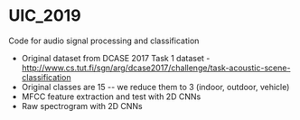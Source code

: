 # UIC_2019
Code for audio signal processing and classification
- Original dataset from DCASE 2017 Task 1 dataset - http://www.cs.tut.fi/sgn/arg/dcase2017/challenge/task-acoustic-scene-classification
- Original classes are 15 -- we reduce them to 3 (indoor, outdoor, vehicle)
- MFCC feature extraction and test with 2D CNNs
- Raw spectrogram with 2D CNNs
